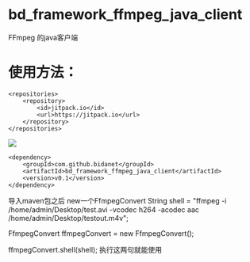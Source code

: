 # bd_framework_ffmpeg_java_client
FFmpeg 的java客户端


# 使用方法：
	<repositories>
		<repository>
		    <id>jitpack.io</id>
		    <url>https://jitpack.io</url>
		</repository>
	</repositories>

[![](https://jitpack.io/v/bidanet/bd_framework_ffmpeg_java_client.svg)](https://jitpack.io/#bidanet/bd_framework_ffmpeg_java_client)

	<dependency>
	    <groupId>com.github.bidanet</groupId>
	    <artifactId>bd_framework_ffmpeg_java_client</artifactId>
	    <version>v0.1</version>
	</dependency>


导入maven包之后 new一个FfmpegConvert
String shell = "ffmpeg -i /home/admin/Desktop/test.avi -vcodec h264 -acodec aac /home/admin/Desktop/testout.m4v";

FfmpegConvert ffmpegConvert = new FfmpegConvert();

ffmpegConvert.shell(shell);
执行这两句就能使用
